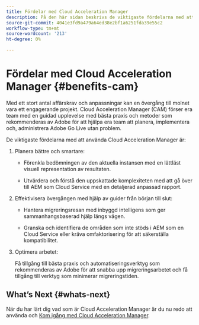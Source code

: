 ```yaml
---
title: Fördelar med Cloud Acceleration Manager
description: På den här sidan beskrivs de viktigaste fördelarna med att använda Cloud Acceleration Manager.
source-git-commit: 4041e3fd9a479a64ed38e2bf1a6251fda39e55c2
workflow-type: tm+mt
source-wordcount: '213'
ht-degree: 0%

---
```



# Fördelar med Cloud Acceleration Manager {#benefits-cam}

Med ett stort antal affärskrav och anpassningar kan en övergång till molnet vara ett engagerande projekt. Cloud Acceleration Manager (CAM) förser era team med en guidad upplevelse med bästa praxis och metoder som rekommenderas av Adobe för att hjälpa era team att planera, implementera och, administrera Adobe Go Live utan problem.

De viktigaste fördelarna med att använda Cloud Acceleration Manager är:

1. Planera bättre och smartare:

   * Förenkla bedömningen av den aktuella instansen med en lättläst visuell representation av resultaten.

   * Utvärdera och förstå den uppskattade komplexiteten med att gå över till AEM som Cloud Service med en detaljerad anpassad rapport.

1. Effektivisera övergången med hjälp av guider från början till slut:

   * Hantera migreringsresan med inbyggd intelligens som ger sammanhangsbaserad hjälp längs vägen.

   * Granska och identifiera de områden som inte stöds i AEM som en Cloud Service eller kräva omfaktorisering för att säkerställa kompatibilitet.

1. Optimera arbetet:

   Få tillgång till bästa praxis och automatiseringsverktyg som rekommenderas av Adobe för att snabba upp migreringsarbetet och få tillgång till verktyg som minimerar migreringstiden.

## What’s Next {#whats-next}

När du har lärt dig vad som är Cloud Acceleration Manager är du nu redo att använda och [Kom igång med Cloud Acceleration Manager](https://experienceleague.adobe.com/docs/experience-manager-cloud-service/moving/cloud-acceleration-manager/using-cam/getting-started-cam.html?lang=en).